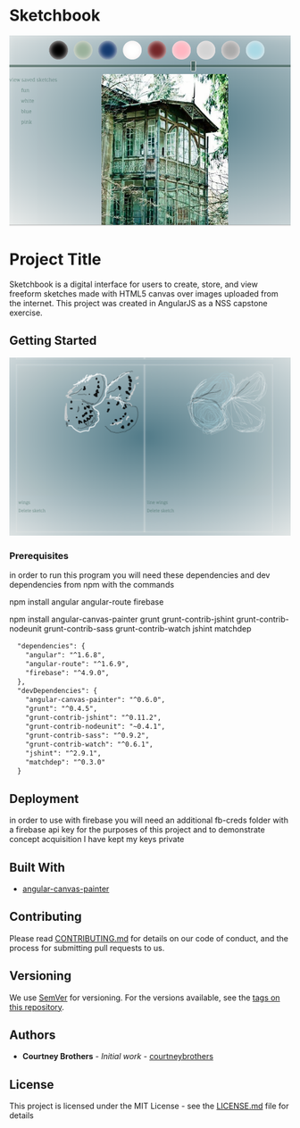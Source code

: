 # Sketchbook
![Alt text](./screenshots/canvas.png)

# Project Title

Sketchbook is a digital interface for users to create, store, and view freeform sketches made with HTML5 canvas over images uploaded from the internet.  This project was created in AngularJS as a NSS capstone exercise.

## Getting Started
![Alt text](./screenshots/wings.png)


### Prerequisites

in order to run this program you will need these dependencies and dev dependencies from npm with the commands 

npm install angular angular-route firebase

npm install angular-canvas-painter grunt grunt-contrib-jshint 
grunt-contrib-nodeunit grunt-contrib-sass grunt-contrib-watch jshint matchdep

```
  "dependencies": {
    "angular": "^1.6.8",
    "angular-route": "^1.6.9",
    "firebase": "^4.9.0",
  },
  "devDependencies": {
    "angular-canvas-painter": "^0.6.0",
    "grunt": "^0.4.5",
    "grunt-contrib-jshint": "^0.11.2",
    "grunt-contrib-nodeunit": "~0.4.1",
    "grunt-contrib-sass": "^0.9.2",
    "grunt-contrib-watch": "^0.6.1",
    "jshint": "^2.9.1",
    "matchdep": "^0.3.0"
  }
```




## Deployment

in order to use with firebase you will need an additional fb-creds folder with a firebase api key 
for the purposes of this project and to demonstrate concept acquisition I have kept my keys private

## Built With

* [angular-canvas-painter](https://www.npmjs.com/package/angular-canvas-painter) 
## Contributing

Please read [CONTRIBUTING.md](https://gist.github.com/PurpleBooth/b24679402957c63ec426) for details on our code of conduct, and the process for submitting pull requests to us.

## Versioning

We use [SemVer](http://semver.org/) for versioning. For the versions available, see the [tags on this repository](https://github.com/your/project/tags). 

## Authors

* **Courtney Brothers** - *Initial work* - [courtneybrothers](https://github.com/courtneybrothers)



## License

This project is licensed under the MIT License - see the [LICENSE.md](LICENSE.md) file for details



